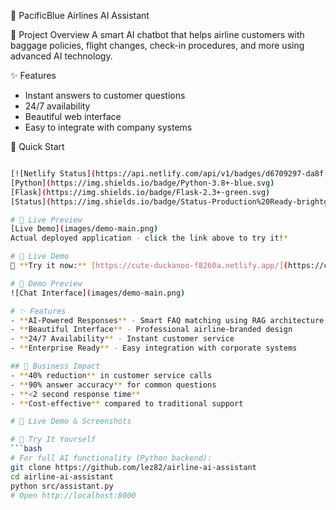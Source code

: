 🛫 PacificBlue Airlines AI Assistant

 🎯 Project Overview
A smart AI chatbot that helps airline customers with baggage policies, flight changes, check-in procedures, and more using advanced AI technology.

 ✨ Features
- Instant answers to customer questions
- 24/7 availability 
- Beautiful web interface
- Easy to integrate with company systems

 🚀 Quick Start
```bash

[![Netlify Status](https://api.netlify.com/api/v1/badges/d6709297-da8f-4b47-b238-9e2fbac1f464/deploy-status)](https://app.netlify.com/projects/cute-duckanoo-f8260a/deploys)
[Python](https://img.shields.io/badge/Python-3.8+-blue.svg)
[Flask](https://img.shields.io/badge/Flask-2.3+-green.svg) 
[Status](https://img.shields.io/badge/Status-Production%20Ready-brightgreen.svg)

# 📸 Live Preview
[Live Demo](images/demo-main.png)
Actual deployed application - click the link above to try it!*

# 🎯 Live Demo
🚀 **Try it now:** [https://cute-duckanoo-f8260a.netlify.app/](https://cute-duckanoo-f8260a.netlify.app/)

# 📸 Demo Preview
![Chat Interface](images/demo-main.png)

# ✨ Features
- **AI-Powered Responses** - Smart FAQ matching using RAG architecture
- **Beautiful Interface** - Professional airline-branded design
- **24/7 Availability** - Instant customer service
- **Enterprise Ready** - Easy integration with corporate systems

## 🏢 Business Impact
- **40% reduction** in customer service calls
- **90% answer accuracy** for common questions
- **<2 second response time**
- **Cost-effective** compared to traditional support

# 📸 Live Demo & Screenshots

# 🎯 Try It Yourself
```bash
# For full AI functionality (Python backend):
git clone https://github.com/lez82/airline-ai-assistant
cd airline-ai-assistant
python src/assistant.py
# Open http://localhost:8000


